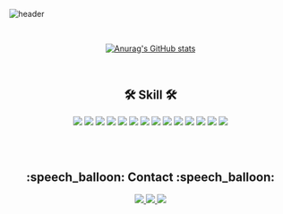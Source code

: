 ![header](https://capsule-render.vercel.app/api?type=waving&color=gradient&height=200&section=header&text=kimgwon&fontSize=60&fontAlign=78&fontAlignY=38)

<br>
<div align="center">

[![Anurag's GitHub stats](https://github-readme-stats.vercel.app/api?username=kimgwon)](https://github.com/kimgwon/github-readme-stats)

</div>
<br>

<div align="center">
  <h2>🛠️ Skill 🛠️</h2>
  <img src="https://img.shields.io/badge/PyThon-3776AB?style=flat&logo=python&logoColor=white">
  <img src="https://img.shields.io/badge/C-A8B9CC?style=flat&logo=c&logoColor=white">
  <img src="https://img.shields.io/badge/HTML5-E34F26?style=flat&logo=html5&logoColor=white">
  <img src="https://img.shields.io/badge/CSS-1572B6?style=flat&logo=css&logoColor=white">
  <img src="https://img.shields.io/badge/JavaScript-F7DF1E?style=flat&logo=javascript&logoColor=white">
  <img src="https://img.shields.io/badge/C++-00599C?style=flat&logo=cplusplus&logoColor=white">
  <img src="https://img.shields.io/badge/Java-26689A?style=flat&logo=java&logoColor=white">
  <img src="https://img.shields.io/badge/Java-26689A?style=flat&logo=java&logoColor=white">
  <img src="https://img.shields.io/badge/Kotlin-7F52FF?style=flat&logo=kotlin&logoColor=white">
  <img src="https://img.shields.io/badge/React-61DAFB?style=flat&logo=react&logoColor=white">
  <img src="https://img.shields.io/badge/MySQL-4479A1?style=flat&logo=mysql&logoColor=white">
  <img src="https://img.shields.io/badge/Linux-FCC624?style=flat&logo=linux&logoColor=white">
  <img src="https://img.shields.io/badge/AWS-232F3E?style=flat&logo=amazonaws&logoColor=white">
  <img src="https://img.shields.io/badge/Spring Boot-6DB33F?style=flat&logo=springboot&logoColor=white">
</div>

<br><br>

<div align="center">
  <h2>:speech_balloon: Contact :speech_balloon:</h2>
  <a href="https://velog.io/@kimgwon"> 
    <img src="https://img.shields.io/badge/Velog-20C997?style=flat&logo=velog&logoColor=white">
  </a>
  <a href="https://www.instagram.com/keemjiwon/"><img src="https://img.shields.io/badge/Instagram-E4405F?style=flat&logo=instagram&logoColor=white">
  </a>
  <a href="mailto:xkqehdwldnjs@gmail.com"><img src="https://img.shields.io/badge/Gmail-EA4335?style=flat-square&logo=Gmail&logoColor=white&link=mailto:xkqehdwldnjs@gmail.com"/></a>
</div>

<br><br>
